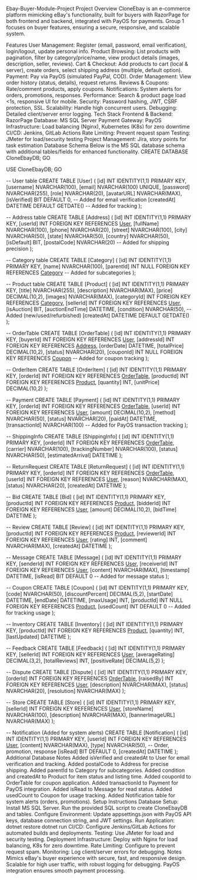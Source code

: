Ebay-Buyer-Module-Project
Project Overview
CloneEbay is an e-commerce platform mimicking eBay's functionality, built for buyers with RazorPage for both frontend and backend, integrated with PayOS for payments. Group 1 focuses on buyer features, ensuring a secure, responsive, and scalable system.

Features
User Management: Register (email, password, email verification), login/logout, update personal info.
Product Browsing: List products with pagination, filter by category/price/name, view product details (images, description, seller, reviews).
Cart & Checkout: Add products to cart (local & server), create orders, select shipping address (multiple, default option).
Payment: Pay via PayOS (simulated PayPal, COD).
Order Management: View order history (status, details), request returns.
Reviews & Coupons: Rate/comment products, apply coupons.
Notifications: System alerts for orders, promotions, responses.
Performance: Search & product page load <1s, responsive UI for mobile.
Security: Password hashing, JWT, CSRF protection, SSL.
Scalability: Handle high concurrent users.
Debugging: Detailed client/server error logging.
Tech Stack
Frontend & Backend: RazorPage
Database: MS SQL Server
Payment Gateway: PayOS
Infrastructure: Load balancing (Nginx), Kubernetes (K8s) for zero downtime
CI/CD: Jenkins, GitLab Actions
Rate Limiting: Prevent request spam
Testing: JMeter for load/security testing
Project Management: Jira, story points for task estimation
Database Schema
Below is the MS SQL database schema with additional tables/fields for enhanced functionality.
CREATE DATABASE CloneEbayDB;
GO

USE CloneEbayDB;
GO

-- User table
CREATE TABLE [User] (
    [id] INT IDENTITY(1,1) PRIMARY KEY,
    [username] NVARCHAR(100),
    [email] NVARCHAR(100) UNIQUE,
    [password] NVARCHAR(255),
    [role] NVARCHAR(20),
    [avatarURL] NVARCHAR(MAX),
    [isVerified] BIT DEFAULT 0, -- Added for email verification
    [createdAt] DATETIME DEFAULT GETDATE() -- Added for tracking
);

-- Address table
CREATE TABLE [Address] (
    [id] INT IDENTITY(1,1) PRIMARY KEY,
    [userId] INT FOREIGN KEY REFERENCES [User](id),
    [fullName] NVARCHAR(100),
    [phone] NVARCHAR(20),
    [street] NVARCHAR(100),
    [city] NVARCHAR(50),
    [state] NVARCHAR(50),
    [country] NVARCHAR(50),
    [isDefault] BIT,
    [postalCode] NVARCHAR(20) -- Added for shipping precision
);

-- Category table
CREATE TABLE [Category] (
    [id] INT IDENTITY(1,1) PRIMARY KEY,
    [name] NVARCHAR(100),
    [parentId] INT NULL FOREIGN KEY REFERENCES [Category](id) -- Added for subcategories
);

-- Product table
CREATE TABLE [Product] (
    [id] INT IDENTITY(1,1) PRIMARY KEY,
    [title] NVARCHAR(255),
    [description] NVARCHAR(MAX),
    [price] DECIMAL(10,2),
    [images] NVARCHAR(MAX),
    [categoryId] INT FOREIGN KEY REFERENCES [Category](id),
    [sellerId] INT FOREIGN KEY REFERENCES [User](id),
    [isAuction] BIT,
    [auctionEndTime] DATETIME,
    [condition] NVARCHAR(50), -- Added (new/used/refurbished)
    [createdAt] DATETIME DEFAULT GETDATE()
);

-- OrderTable
CREATE TABLE [OrderTable] (
    [id] INT IDENTITY(1,1) PRIMARY KEY,
    [buyerId] INT FOREIGN KEY REFERENCES [User](id),
    [addressId] INT FOREIGN KEY REFERENCES [Address](id),
    [orderDate] DATETIME,
    [totalPrice] DECIMAL(10,2),
    [status] NVARCHAR(20),
    [couponId] INT NULL FOREIGN KEY REFERENCES [Coupon](id) -- Added for coupon tracking
);

-- OrderItem
CREATE TABLE [OrderItem] (
    [id] INT IDENTITY(1,1) PRIMARY KEY,
    [orderId] INT FOREIGN KEY REFERENCES [OrderTable](id),
    [productId] INT FOREIGN KEY REFERENCES [Product](id),
    [quantity] INT,
    [unitPrice] DECIMAL(10,2)
);

-- Payment
CREATE TABLE [Payment] (
    [id] INT IDENTITY(1,1) PRIMARY KEY,
    [orderId] INT FOREIGN KEY REFERENCES [OrderTable](id),
    [userId] INT FOREIGN KEY REFERENCES [User](id),
    [amount] DECIMAL(10,2),
    [method] NVARCHAR(50),
    [status] NVARCHAR(20),
    [paidAt] DATETIME,
    [transactionId] NVARCHAR(100) -- Added for PayOS transaction tracking
);

-- ShippingInfo
CREATE TABLE [ShippingInfo] (
    [id] INT IDENTITY(1,1) PRIMARY KEY,
    [orderId] INT FOREIGN KEY REFERENCES [OrderTable](id),
    [carrier] NVARCHAR(100),
    [trackingNumber] NVARCHAR(100),
    [status] NVARCHAR(50),
    [estimatedArrival] DATETIME
);

-- ReturnRequest
CREATE TABLE [ReturnRequest] (
    [id] INT IDENTITY(1,1) PRIMARY KEY,
    [orderId] INT FOREIGN KEY REFERENCES [OrderTable](id),
    [userId] INT FOREIGN KEY REFERENCES [User](id),
    [reason] NVARCHAR(MAX),
    [status] NVARCHAR(20),
    [createdAt] DATETIME
);

-- Bid
CREATE TABLE [Bid] (
    [id] INT IDENTITY(1,1) PRIMARY KEY,
    [productId] INT FOREIGN KEY REFERENCES [Product](id),
    [bidderId] INT FOREIGN KEY REFERENCES [User](id),
    [amount] DECIMAL(10,2),
    [bidTime] DATETIME
);

-- Review
CREATE TABLE [Review] (
    [id] INT IDENTITY(1,1) PRIMARY KEY,
    [productId] INT FOREIGN KEY REFERENCES [Product](id),
    [reviewerId] INT FOREIGN KEY REFERENCES [User](id),
    [rating] INT,
    [comment] NVARCHAR(MAX),
    [createdAt] DATETIME
);

-- Message
CREATE TABLE [Message] (
    [id] INT IDENTITY(1,1) PRIMARY KEY,
    [senderId] INT FOREIGN KEY REFERENCES [User](id),
    [receiverId] INT FOREIGN KEY REFERENCES [User](id),
    [content] NVARCHAR(MAX),
    [timestamp] DATETIME,
    [isRead] BIT DEFAULT 0 -- Added for message status
);

-- Coupon
CREATE TABLE [Coupon] (
    [id] INT IDENTITY(1,1) PRIMARY KEY,
    [code] NVARCHAR(50),
    [discountPercent] DECIMAL(5,2),
    [startDate] DATETIME,
    [endDate] DATETIME,
    [maxUsage] INT,
    [productId] INT NULL FOREIGN KEY REFERENCES [Product](id),
    [usedCount] INT DEFAULT 0 -- Added for tracking usage
);

-- Inventory
CREATE TABLE [Inventory] (
    [id] INT IDENTITY(1,1) PRIMARY KEY,
    [productId] INT FOREIGN KEY REFERENCES [Product](id),
    [quantity] INT,
    [lastUpdated] DATETIME
);

-- Feedback
CREATE TABLE [Feedback] (
    [id] INT IDENTITY(1,1) PRIMARY KEY,
    [sellerId] INT FOREIGN KEY REFERENCES [User](id),
    [averageRating] DECIMAL(3,2),
    [totalReviews] INT,
    [positiveRate] DECIMAL(5,2)
);

-- Dispute
CREATE TABLE [Dispute] (
    [id] INT IDENTITY(1,1) PRIMARY KEY,
    [orderId] INT FOREIGN KEY REFERENCES [OrderTable](id),
    [raisedBy] INT FOREIGN KEY REFERENCES [User](id),
    [description] NVARCHAR(MAX),
    [status] NVARCHAR(20),
    [resolution] NVARCHAR(MAX)
);

-- Store
CREATE TABLE [Store] (
    [id] INT IDENTITY(1,1) PRIMARY KEY,
    [sellerId] INT FOREIGN KEY REFERENCES [User](id),
    [storeName] NVARCHAR(100),
    [description] NVARCHAR(MAX),
    [bannerImageURL] NVARCHAR(MAX)
);

-- Notification (Added for system alerts)
CREATE TABLE [Notification] (
    [id] INT IDENTITY(1,1) PRIMARY KEY,
    [userId] INT FOREIGN KEY REFERENCES [User](id),
    [content] NVARCHAR(MAX),
    [type] NVARCHAR(50), -- Order, promotion, response
    [isRead] BIT DEFAULT 0,
    [createdAt] DATETIME
);
Additional Database Notes
Added isVerified and createdAt to User for email verification and tracking.
Added postalCode to Address for precise shipping.
Added parentId to Category for subcategories.
Added condition and createdAt to Product for item status and listing time.
Added couponId to OrderTable for coupon application.
Added transactionId to Payment for PayOS integration.
Added isRead to Message for read status.
Added usedCount to Coupon for usage tracking.
Added Notification table for system alerts (orders, promotions).
Setup Instructions
Database Setup:
Install MS SQL Server.
Run the provided SQL script to create CloneEbayDB and tables.
Configure Environment:
Update appsettings.json with PayOS API keys, database connection string, and JWT settings.
Run Application:
dotnet restore
dotnet run
CI/CD:
Configure Jenkins/GitLab Actions for automated builds and deployments.
Testing:
Use JMeter for load and security testing.
Deployment
Infrastructure: Deploy with Nginx for load balancing, K8s for zero downtime.
Rate Limiting: Configure to prevent request spam.
Monitoring: Log client/server errors for debugging.
Notes
Mimics eBay's buyer experience with secure, fast, and responsive design.
Scalable for high user traffic, with robust logging for debugging.
PayOS integration ensures smooth payment processing.
